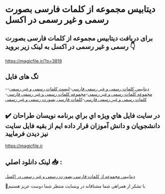 # دیتابیس مجموعه از کلمات فارسی بصورت رسمی و غیر رسمی در اکسل

## برای دریافت دیتابیس مجموعه از کلمات فارسی بصورت رسمی و غیر رسمی در اکسل به لینک زیر بروید 👇

https://magicfile.ir/?p=3819

## تگ های فایل

-[دیتابیس کلمات رسمی و غیر رسمی فارسی](https://magicfile.ir/product/%d8%af%db%8c%d8%aa%d8%a7%d8%a8%db%8c%d8%b3-%d9%85%d8%ac%d9%85%d9%88%d8%b9%d9%87-%d8%a7%d8%b2-%da%a9%d9%84%d9%85%d8%a7%d8%aa-%d9%81%d8%a7%d8%b1%d8%b3%db%8c-%d8%a8%d8%b5%d9%88%d8%b1%d8%aa-%d8%b1%d8%b3%d9%85%db%8c-%d8%ba%db%8c%d8%b1-%d8%b1%d8%b3%d9%85%db%8c/)-[لیست کلمات رسمی و غیر رسمی](https://magicfile.ir/product/%d8%af%db%8c%d8%aa%d8%a7%d8%a8%db%8c%d8%b3-%d9%85%d8%ac%d9%85%d9%88%d8%b9%d9%87-%d8%a7%d8%b2-%da%a9%d9%84%d9%85%d8%a7%d8%aa-%d9%81%d8%a7%d8%b1%d8%b3%db%8c-%d8%a8%d8%b5%d9%88%d8%b1%d8%aa-%d8%b1%d8%b3%d9%85%db%8c-%d8%ba%db%8c%d8%b1-%d8%b1%d8%b3%d9%85%db%8c/)-[مجموعه کلمات رسمی و غیر رسمی](https://magicfile.ir/product/%d8%af%db%8c%d8%aa%d8%a7%d8%a8%db%8c%d8%b3-%d9%85%d8%ac%d9%85%d9%88%d8%b9%d9%87-%d8%a7%d8%b2-%da%a9%d9%84%d9%85%d8%a7%d8%aa-%d9%81%d8%a7%d8%b1%d8%b3%db%8c-%d8%a8%d8%b5%d9%88%d8%b1%d8%aa-%d8%b1%d8%b3%d9%85%db%8c-%d8%ba%db%8c%d8%b1-%d8%b1%d8%b3%d9%85%db%8c/)-[مجموعه کلمات رسمی و غیر رسمی فارسی](https://magicfile.ir/product/%d8%af%db%8c%d8%aa%d8%a7%d8%a8%db%8c%d8%b3-%d9%85%d8%ac%d9%85%d9%88%d8%b9%d9%87-%d8%a7%d8%b2-%da%a9%d9%84%d9%85%d8%a7%d8%aa-%d9%81%d8%a7%d8%b1%d8%b3%db%8c-%d8%a8%d8%b5%d9%88%d8%b1%d8%aa-%d8%b1%d8%b3%d9%85%db%8c-%d8%ba%db%8c%d8%b1-%d8%b1%d8%b3%d9%85%db%8c/)-[کلمات رسمی و غیر رسمی فارسی](https://magicfile.ir/product/%d8%af%db%8c%d8%aa%d8%a7%d8%a8%db%8c%d8%b3-%d9%85%d8%ac%d9%85%d9%88%d8%b9%d9%87-%d8%a7%d8%b2-%da%a9%d9%84%d9%85%d8%a7%d8%aa-%d9%81%d8%a7%d8%b1%d8%b3%db%8c-%d8%a8%d8%b5%d9%88%d8%b1%d8%aa-%d8%b1%d8%b3%d9%85%db%8c-%d8%ba%db%8c%d8%b1-%d8%b1%d8%b3%d9%85%db%8c/)-[کلمات فارسی بصورت رسمی و غیر رسمی](https://magicfile.ir/product/%d8%af%db%8c%d8%aa%d8%a7%d8%a8%db%8c%d8%b3-%d9%85%d8%ac%d9%85%d9%88%d8%b9%d9%87-%d8%a7%d8%b2-%da%a9%d9%84%d9%85%d8%a7%d8%aa-%d9%81%d8%a7%d8%b1%d8%b3%db%8c-%d8%a8%d8%b5%d9%88%d8%b1%d8%aa-%d8%b1%d8%b3%d9%85%db%8c-%d8%ba%db%8c%d8%b1-%d8%b1%d8%b3%d9%85%db%8c/)

## ✔️ در سايت فايل هاي ويژه اي براي برنامه نويسان طراحان دانشجويان و دانش آموزان قرار داده ايم از بقيه فايل سايت نيز ديدن فرماييد

https://magicfile.ir


## لينک دانلود اصلي 📥 :

[دیتابیس مجموعه از کلمات فارسی بصورت رسمی و غیر رسمی در اکسل](https://magicfile.ir/product/%d8%af%db%8c%d8%aa%d8%a7%d8%a8%db%8c%d8%b3-%d9%85%d8%ac%d9%85%d9%88%d8%b9%d9%87-%d8%a7%d8%b2-%da%a9%d9%84%d9%85%d8%a7%d8%aa-%d9%81%d8%a7%d8%b1%d8%b3%db%8c-%d8%a8%d8%b5%d9%88%d8%b1%d8%aa-%d8%b1%d8%b3%d9%85%db%8c-%d8%ba%db%8c%d8%b1-%d8%b1%d8%b3%d9%85%db%8c/) 


🙏با تشکر از همراهي شما مشتاقانه در وبسایت منتظر شما دوست عزیز هستیم

